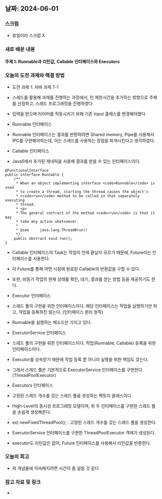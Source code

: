 ## 날짜: 2024-06-01

### 스크럼
- 휴일이라 스크럼 X

### 새로 배운 내용
#### 주제 1: Runnable과 리턴값, Callable 인터페이스와 Executors

### 오늘의 도전 과제와 해결 방법
- 도전 과제 1: 자바 과제 7-1
- 스레드를 활용해 과제를 진행하는 과정에서, 턴 제한시간을 추가하는 방향으로 주제를 선정하고, 스레드 프로그래밍을 진행하였다
- 입력을 받으며 타이머를 작동시키기 위해 기존 Input 클래스를 변경해야했다.

- Runnable 인터페이스
- Runnable 인터페이스는 결과를 반환하려면 Shared memory, Pipe를 사용해서 IPC를 구현해야하는데, 이는 스레드를 사용하는 장점을 퇴색시킨다고 생각하였다.

- Callable 인터페이스
- Java5에서 추가된 제네릭을 사용해 결과를 받을 수 있는 인터페이스이다.

```
@FunctionalInterface
public interface Runnable {
    /**
     * When an object implementing interface <code>Runnable</code> is used
     * to create a thread, starting the thread causes the object's
     * <code>run</code> method to be called in that separately executing
     * thread.
     * <p>
     * The general contract of the method <code>run</code> is that it may
     * take any action whatsoever.
     *
     * @see     java.lang.Thread#run()
     */
    public abstract void run();
}
```
- Callable 인터페이스의 Task는 작업이 언제 끝날지 모르기 때문에, Future라는 인터페이스를 사용한다.
- 이 Future를 통해 어떤 시점에 완료된 Callable의 반환값을 구할 수 있다.
- 또한, 비동기 작업의 현재 상태를 확인, 대기, 결과를 얻는 방법 등을 제공하기도 한다.

- Executor 인터페이스
- 스레드 풀의 구현을 위한 인터페이스이다. 해당 인터페이스는 작업을 실행하기만 하고, 작업을 등록하진 않는다. (인터페이스 분리 원칙)
- Runnable을 실행하는 메소드만 가지고 있다.

- ExecutorService 인터페이스
- 스레드 풀의 구현을 위한 인터페이스이다. 작업(Runnable, Callable) 등록을 위한 인터페이스이다.
- Executor를 상속받기 때문에 작업 등록 뿐 아니라 실행을 위한 책임도 갖는다.
- 그래서 스레드 풀은 기본적으로 ExecutorService 인터페이스를 구현한다.(ThreadPoolExecutor)

- Executors 인터페이스
- 고정된 스레드 개수를 갖는 스레드 풀을 생성하는 팩토리 클래스이다.
- High-Level의 동시성 프로그래밍 모델이며, 위 두 인터페이스를 구현한 스레드 풀을 손쉽게 생성해준다.
- ex) newFixedThreadPool(); : 고정된 스레드 개수를 갖는 스레드 풀을 생성한다.
- ExecutorService 인터페이스를 구현한 ThreadPoolExecutor 객체가 생성된다.

- executor도 리턴값은 없어, Future 인터페이스를 사용해서 리턴값을 반환한다.

### 오늘의 회고
- 위 개념들에 익숙해지려면 시간이 좀 걸릴 것 같다

### 참고 자료 및 링크
- 
